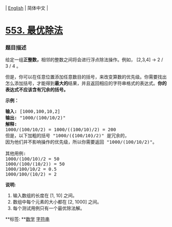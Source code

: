 | [English](README_EN.md) | 简体中文 |

# [553. 最优除法](https://leetcode-cn.com/problems/optimal-division)
 ### 题目描述
<p>给定一组<strong>正整数，</strong>相邻的整数之间将会进行浮点除法操作。例如，&nbsp;[2,3,4] -&gt; 2 / 3 / 4 。</p>

<p>但是，你可以在任意位置添加任意数目的括号，来改变算数的优先级。你需要找出怎么添加括号，才能得到<strong>最大的</strong>结果，并且返回相应的字符串格式的表达式。<strong>你的表达式不应该含有冗余的括号。</strong></p>

<p><strong>示例：</strong></p>

<pre>
<strong>输入:</strong> [1000,100,10,2]
<strong>输出:</strong> &quot;1000/(100/10/2)&quot;
<strong>解释:</strong>
1000/(100/10/2) = 1000/((100/10)/2) = 200
但是，以下加粗的括号 &quot;1000/(<strong>(</strong>100/10<strong>)</strong>/2)&quot; 是冗余的，
因为他们并不影响操作的优先级，所以你需要返回 &quot;1000/(100/10/2)&quot;。

其他用例:
1000/(100/10)/2 = 50
1000/(100/(10/2)) = 50
1000/100/10/2 = 0.5
1000/100/(10/2) = 2
</pre>

<p><strong>说明:</strong></p>

<ol>
	<li>输入数组的长度在 [1, 10] 之间。</li>
	<li>数组中每个元素的大小都在 [2, 1000] 之间。</li>
	<li>每个测试用例只有一个最优除法解。</li>
</ol>

**标签:	**[数学](https://leetcode-cn.com/tag/math) [字符串](https://leetcode-cn.com/tag/string) 